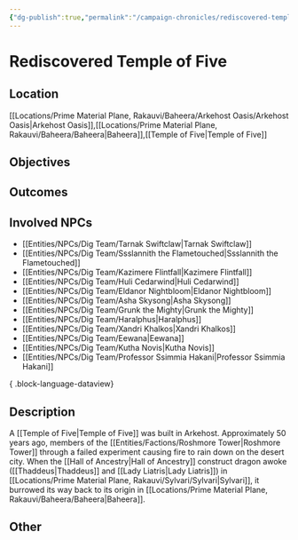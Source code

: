 ```yaml
---
{"dg-publish":true,"permalink":"/campaign-chronicles/rediscovered-temple-of-five/","tags":["Plot","Campaign","Event","Timeline","DigTeam"]}
---
```



# Rediscovered Temple of Five

## Location
[[Locations/Prime Material Plane, Rakauvi/Baheera/Arkehost Oasis/Arkehost Oasis\|Arkehost Oasis]],[[Locations/Prime Material Plane, Rakauvi/Baheera/Baheera\|Baheera]],[[Temple of Five\|Temple of Five]]

## Objectives

## Outcomes

## Involved NPCs
- [[Entities/NPCs/Dig Team/Tarnak Swiftclaw\|Tarnak Swiftclaw]]
- [[Entities/NPCs/Dig Team/Ssslannith the Flametouched\|Ssslannith the Flametouched]]
- [[Entities/NPCs/Dig Team/Kazimere Flintfall\|Kazimere Flintfall]]
- [[Entities/NPCs/Dig Team/Huli Cedarwind\|Huli Cedarwind]]
- [[Entities/NPCs/Dig Team/Eldanor Nightbloom\|Eldanor Nightbloom]]
- [[Entities/NPCs/Dig Team/Asha Skysong\|Asha Skysong]]
- [[Entities/NPCs/Dig Team/Grunk the Mighty\|Grunk the Mighty]]
- [[Entities/NPCs/Dig Team/Haralphus\|Haralphus]]
- [[Entities/NPCs/Dig Team/Xandri Khalkos\|Xandri Khalkos]]
- [[Entities/NPCs/Dig Team/Eewana\|Eewana]]
- [[Entities/NPCs/Dig Team/Kutha Novis\|Kutha Novis]]
- [[Entities/NPCs/Dig Team/Professor Ssimmia Hakani\|Professor Ssimmia Hakani]]

{ .block-language-dataview}
## Description
A [[Temple of Five\|Temple of Five]] was built in Arkehost. Approximately 50 years ago, members of the [[Entities/Factions/Roshmore Tower\|Roshmore Tower]] through a failed experiment causing fire to rain down on the desert city. 
When the [[Hall of Ancestry\|Hall of Ancestry]] construct dragon awoke ([[Thaddeus\|Thaddeus]] and [[Lady Liatris\|Lady Liatris]]) in [[Locations/Prime Material Plane, Rakauvi/Sylvari/Sylvari\|Sylvari]], it burrowed its way back to its origin in [[Locations/Prime Material Plane, Rakauvi/Baheera/Baheera\|Baheera]]. 
## Other 

